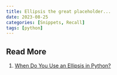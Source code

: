 ```yaml
---
title: Ellipsis the great placeholder...
date: 2023-08-25
categories: [Snippets, Recall]
tags: [python]
---
```


## Read More
1. [When Do You Use an Ellipsis in Python?](https://realpython.com/python-ellipsis/)